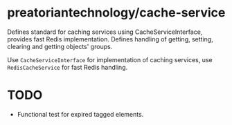 preatoriantechnology/cache-service
==================================

Defines standard for caching services using CacheServiceInterface, provides fast
Redis implementation. Defines handling of getting, setting, clearing and getting
objects' groups.

Use `CacheServiceInterface` for implementation of caching services, use
`RedisCacheService` for fast Redis handling.

# TODO

- Functional test for expired tagged elements.